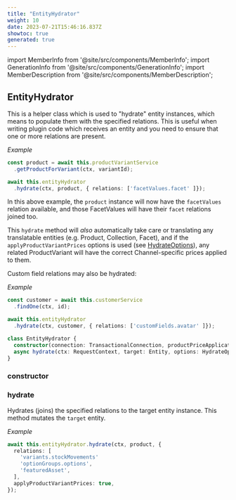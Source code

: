 ```yaml
---
title: "EntityHydrator"
weight: 10
date: 2023-07-21T15:46:16.837Z
showtoc: true
generated: true
---
```

<!-- This file was generated from the Vendure source. Do not modify. Instead, re-run the "docs:build" script -->
import MemberInfo from '@site/src/components/MemberInfo';
import GenerationInfo from '@site/src/components/GenerationInfo';
import MemberDescription from '@site/src/components/MemberDescription';


## EntityHydrator

<GenerationInfo sourceFile="packages/core/src/service/helpers/entity-hydrator/entity-hydrator.service.ts" sourceLine="53" packageName="@vendure/core" since="1.3.0" />

This is a helper class which is used to "hydrate" entity instances, which means to populate them
with the specified relations. This is useful when writing plugin code which receives an entity
and you need to ensure that one or more relations are present.

*Example*

```ts
const product = await this.productVariantService
  .getProductForVariant(ctx, variantId);

await this.entityHydrator
  .hydrate(ctx, product, { relations: ['facetValues.facet' ]});
```

In this above example, the `product` instance will now have the `facetValues` relation
available, and those FacetValues will have their `facet` relations joined too.

This `hydrate` method will _also_ automatically take care or translating any
translatable entities (e.g. Product, Collection, Facet), and if the `applyProductVariantPrices`
options is used (see <a href='/reference/typescript-api/data-access/hydrate-options#hydrateoptions'>HydrateOptions</a>), any related ProductVariant will have the correct
Channel-specific prices applied to them.

Custom field relations may also be hydrated:

*Example*

```ts
const customer = await this.customerService
  .findOne(ctx, id);

await this.entityHydrator
  .hydrate(ctx, customer, { relations: ['customFields.avatar' ]});
```

```ts title="Signature"
class EntityHydrator {
  constructor(connection: TransactionalConnection, productPriceApplicator: ProductPriceApplicator, translator: TranslatorService)
  async hydrate(ctx: RequestContext, target: Entity, options: HydrateOptions<Entity>) => Promise<Entity>;
}
```

<div className="members-wrapper">

### constructor

<MemberInfo kind="method" type="(connection: <a href='/reference/typescript-api/data-access/transactional-connection#transactionalconnection'>TransactionalConnection</a>, productPriceApplicator: <a href='/reference/typescript-api/service-helpers/product-price-applicator#productpriceapplicator'>ProductPriceApplicator</a>, translator: TranslatorService) => EntityHydrator"   />


### hydrate

<MemberInfo kind="method" type="(ctx: <a href='/reference/typescript-api/request/request-context#requestcontext'>RequestContext</a>, target: Entity, options: <a href='/reference/typescript-api/data-access/hydrate-options#hydrateoptions'>HydrateOptions</a>&#60;Entity&#62;) => Promise&#60;Entity&#62;"  since="1.3.0"  />

Hydrates (joins) the specified relations to the target entity instance. This method
mutates the `target` entity.

*Example*

```ts
await this.entityHydrator.hydrate(ctx, product, {
  relations: [
    'variants.stockMovements'
    'optionGroups.options',
    'featuredAsset',
  ],
  applyProductVariantPrices: true,
});
```


</div>
